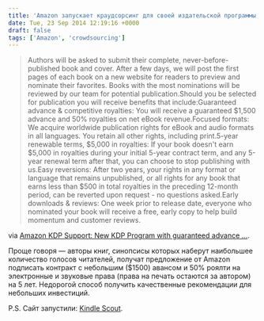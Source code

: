 ```yaml
---
title: 'Amazon запускает краудсорсинг для своей издательской программы'
date: Tue, 23 Sep 2014 12:19:16 +0000
draft: false
tags: ['Amazon', 'crowdsourcing']
---
```


> Authors will be asked to submit their complete, never-before-published book and cover. After a few days, we will post the first pages of each book on a new website for readers to preview and nominate their favorites. Books with the most nominations will be reviewed by our team for potential publication.Should you be selected for publication you will receive benefits that include:Guaranteed advance & competitive royalties: You will receive a guaranteed $1,500 advance and 50% royalties on net eBook revenue.Focused formats: We acquire worldwide publication rights for eBook and audio formats in all languages. You retain all other rights, including print.5-year renewable terms, $5,000 in royalties: If your book doesn't earn $5,000 in royalties during your initial 5-year contract term, and any 5-year renewal term after that, you can choose to stop publishing with us.Easy reversions: After two years, your rights in any format or language that remains unpublished, or all rights for any book that earns less than $500 in total royalties in the preceding 12-month period, can be reverted upon request - no questions asked.Early downloads & reviews: One week prior to release date, everyone who nominated your book will receive a free, early copy to help build momentum and customer reviews.

via [Amazon KDP Support: New KDP Program with guaranteed advance ...](https://kdp.amazon.com/community/thread.jspa?threadID=207604&start=0&tstart=0).

Проще говоря — авторы книг, синопсисы которых наберут наибольшее количество голосов читателей, получат предложение от Amazon подписать контракт с небольшим ($1500) авансом и 50% роялти на электронные и звуковые права (права на печать остаются за автором) на 5 лет. Недорогой способ получить качественные рекомендации для небольших инвестиций.

P.S. Сайт запустили: [Kindle Scout](https://kindlescout.amazon.com).